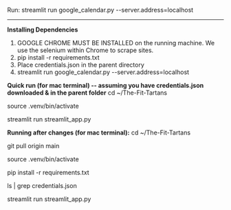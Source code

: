 Run: streamlit run google_calendar.py --server.address=localhost

---
**Installing Dependencies**
1. GOOGLE CHROME MUST BE INSTALLED on the running machine. We use the selenium within Chrome to scrape sites.
2. pip install -r requirements.txt
3. Place credentials.json in the parent directory
4. streamlit run google_calendar.py --server.address=localhost

**Quick run (for mac terminal) -- assuming you have credentials.json downloaded & in the parent folder**
cd ~/The-Fit-Tartans

source .venv/bin/activate

streamlit run streamlit_app.py


**Running after changes (for mac terminal):**
cd ~/The-Fit-Tartans

git pull origin main

source .venv/bin/activate

pip install -r requirements.txt

ls | grep credentials.json

streamlit run streamlit_app.py





